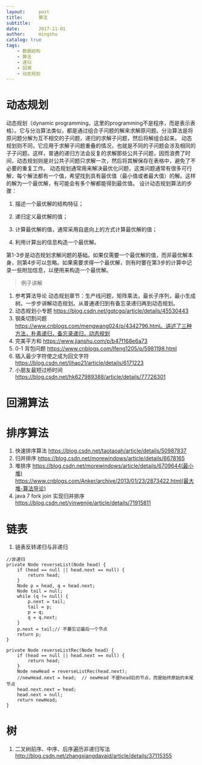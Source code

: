 ```yaml
---
layout:     post
title:      算法
subtitle:   
date:       2017-11-01
author:     mingshu
catalog: true
tags:
    - 数据结构
    - 算法
    - 递归
    - 回溯
    - 动态规划
---
```


# 动态规划
动态规划（dynamic programming，这里的programming不是程序，而是表示表格）。它与分治算法类似，都是通过组合子问题的解来求解原问题。分治算法是将原问题分解为互不相交的子问题，递归的求解子问题，然后将解组合起来。
动态规划则不同，它应用于求解子问题重叠的情况，也就是不同的子问题会涉及相同的子子问题。这样，普通的递归方法会反复的求解那些公共子问题，因而浪费了时间，动态规划则是对公共子问题只求解一次，然后将其解保存在表格中，避免了不必要的重复工作。
动态规划通常用来解决最优化问题，这类问题通常有很多可行解，每个解法都有一个值，希望找到具有最优值（最小值或者最大值）的解。这样的解为一个最优解，有可能会有多个解都能得到最优值。
设计动态规划算法的步骤：

1. 描述一个最优解的结构特征；

2. 递归定义最优解的值；

3. 计算最优解的值，通常采用自底向上的方式计算最优解的值；

4. 利用计算出的信息构造一个最优解。

第1-3步是动态规划求解问题的基础。如果仅需要一个最优解的值，而非最优解本身，则第4步可以忽略。如果需要求得一个最优解，则有时要在第3步的计算中记录一些附加信息，以便用来构造一个最优解。
> 例子讲解
1. 参考算法导论 动态规划章节：生产线问题，矩阵乘法，最长子序列，最小生成树。一步步讲解动态规划。从普通递归到有备忘录递归再到动态规划。
2. 动态规划小专题 https://blog.csdn.net/gqtcgq/article/details/45530443
3. 钢条切割问题 https://www.cnblogs.com/mengwang024/p/4342796.html。讲述了三种方法，朴素递归，备忘录递归，动态规划
4. 完美平方和 https://www.jianshu.com/p/b47f168e6a73
5. 0-1 背包问题 https://www.cnblogs.com/lfeng1205/p/5981198.html
6. 插入最少字符使之成为回文字符 https://blog.csdn.net/lihao21/article/details/6171223
7. 小朋友最短过桥时间 https://blog.csdn.net/hk627989388/article/details/77726301 

# 回溯算法
# 排序算法

1. 快速排序算法 https://blog.csdn.net/taotaoah/article/details/50987837
2. 归并排序 https://blog.csdn.net/morewindows/article/details/6678165
3. 堆排序 https://blog.csdn.net/morewindows/article/details/6709644(最小堆) https://www.cnblogs.com/Anker/archive/2013/01/23/2873422.html(最大堆-算法导论)   
4. java 7 fork join 实现归并排序 https://blog.csdn.net/yinwenjie/article/details/71915811

# 链表
1. 链表反转递归与非递归
```
//非递归
private Node reverseList(Node head) {
    if (head == null || head.next == null) {
        return head;
    }
    Node p = head, q = head.next;
    Node tail = null;
    while (q != null) {
        p.next = tail;
        tail = p;
        p = q;
        q = q.next;
    }
    p.next = tail;// 不要忘记最后一个节点
    return p;
}
```
```
private Node reverseListRec(Node head) {
    if (head == null || head.next == null) {
        return head;
    }
    Node newHead = reverseListRec(head.next);
    //newHead.next = head;  // newHead 不是head后的节点，而是始终原始的末尾节点
    head.next.next = head;
    head.next = null;
    return newHead;
}
```
# 树
1. 二叉树前序、中序、后序遍历非递归写法 http://blog.csdn.net/zhangxiangdavaid/article/details/37115355